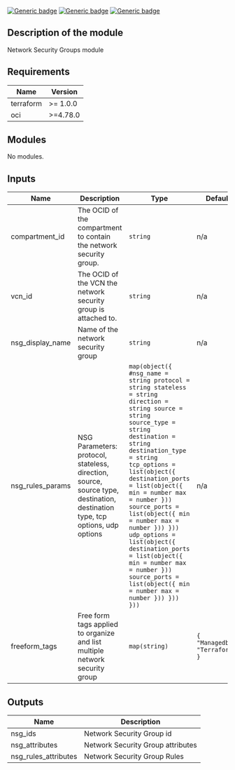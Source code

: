 <!-- BEGIN_TF_DOCS -->
[![Generic badge](https://img.shields.io/badge/isv_labs_ver-<COLOR>.svg)](https://shields.io/) [![Generic badge](https://img.shields.io/badge/terraform-<COLOR>.svg)](https://shields.io/) [![Generic badge](https://img.shields.io/badge/oci_provider-<COLOR>.svg)](https://shields.io/)

## Description of the module
Network Security Groups module

## Requirements

| Name | Version |
|------|---------|
| terraform | >= 1.0.0 |
| oci | >=4.78.0 |

## Modules

No modules.

## Inputs

| Name | Description | Type | Default | Required |
|------|-------------|------|---------|:--------:|
| compartment\_id | The OCID of the compartment to contain the network security group. | `string` | n/a | yes |
| vcn\_id | The OCID of the VCN the network security group is attached to. | `string` | n/a | yes |
| nsg\_display\_name | Name of the network security group | `string` | n/a | yes |
| nsg\_rules\_params | NSG Parameters: protocol, stateless, direction, source, source type, destination, destination type, tcp options, udp options | ```map(object({ #nsg_name = string protocol = string stateless = string direction = string source = string source_type = string destination = string destination_type = string tcp_options = list(object({ destination_ports = list(object({ min = number max = number })) source_ports = list(object({ min = number max = number })) })) udp_options = list(object({ destination_ports = list(object({ min = number max = number })) source_ports = list(object({ min = number max = number })) })) }))``` | n/a | yes |
| freeform\_tags | Free form tags applied to organize and list multiple network security group | `map(string)` | ```{ "Managedby": "Terraform" }``` | no |

## Outputs

| Name | Description |
|------|-------------|
| nsg\_ids | Network Security Group id |
| nsg\_attributes | Network Security Group attributes |
| nsg\_rules\_attributes | Network Security Group Rules |
<!-- END_TF_DOCS -->